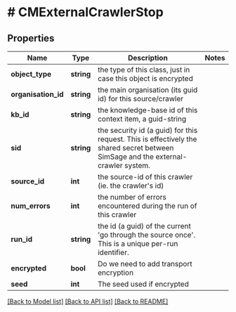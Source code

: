 # # CMExternalCrawlerStop

## Properties

Name | Type | Description | Notes
------------ | ------------- | ------------- | -------------
**object_type** | **string** | the type of this class, just in case this object is encrypted |
**organisation_id** | **string** | the main organisation (its guid id) for this source/crawler |
**kb_id** | **string** | the knowledge-base id of this context item, a guid-string |
**sid** | **string** | the security id (a guid) for this request.  This is effectively the shared secret between SimSage and the external-crawler system. |
**source_id** | **int** | the source-id of this crawler (ie. the crawler&#39;s id) |
**num_errors** | **int** | the number of errors encountered during the run of this crawler |
**run_id** | **string** | the id (a guid) of the current &#39;go through the source once&#39;.  This is a unique per-run identifier. |
**encrypted** | **bool** | Do we need to add transport encryption |
**seed** | **int** | The seed used if encrypted |

[[Back to Model list]](../../README.md#models) [[Back to API list]](../../README.md#endpoints) [[Back to README]](../../README.md)
